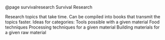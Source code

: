 @page survivalresearch Survival Research


Research topics that take time. Can be compiled into books that transmit the topics faster. Ideas for categories:
Tools possible with a given material
Food techniques
Processing techniques for a given material
Building materials for a given raw material


